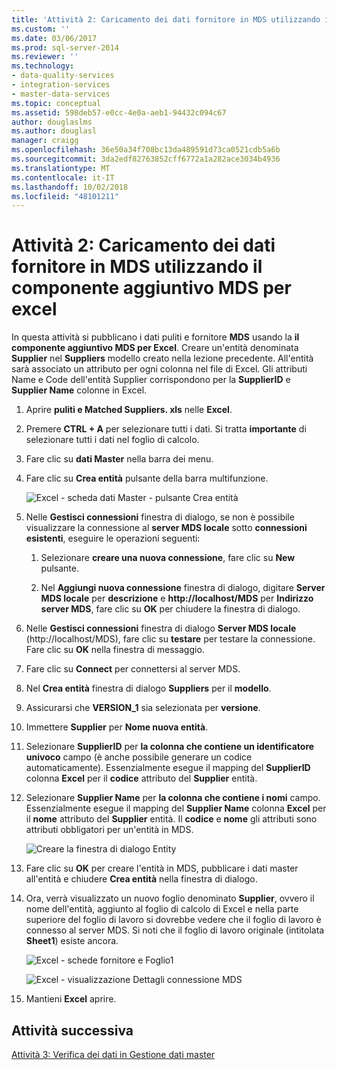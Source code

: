 ```yaml
---
title: 'Attività 2: Caricamento dei dati fornitore in MDS utilizzando il componente aggiuntivo MDS per Excel | Microsoft Docs'
ms.custom: ''
ms.date: 03/06/2017
ms.prod: sql-server-2014
ms.reviewer: ''
ms.technology:
- data-quality-services
- integration-services
- master-data-services
ms.topic: conceptual
ms.assetid: 598deb57-e0cc-4e0a-aeb1-94432c094c67
author: douglaslms
ms.author: douglasl
manager: craigg
ms.openlocfilehash: 36e50a34f708bc13da489591d73ca0521cdb5a6b
ms.sourcegitcommit: 3da2edf82763852cff6772a1a282ace3034b4936
ms.translationtype: MT
ms.contentlocale: it-IT
ms.lasthandoff: 10/02/2018
ms.locfileid: "48101211"
---
```

# <a name="task-2-uploading-supplier-data-to-mds-using-mds-add-in-for-excel"></a>Attività 2: Caricamento dei dati fornitore in MDS utilizzando il componente aggiuntivo MDS per excel
  In questa attività si pubblicano i dati puliti e fornitore **MDS** usando la **il componente aggiuntivo MDS per Excel**. Creare un'entità denominata **Supplier** nel **Suppliers** modello creato nella lezione precedente. All'entità sarà associato un attributo per ogni colonna nel file di Excel. Gli attributi Name e Code dell'entità Supplier corrispondono per la **SupplierID** e **Supplier Name** colonne in Excel.  
  
1.  Aprire **puliti e Matched Suppliers. xls** nelle **Excel**.  
  
2.  Premere **CTRL + A** per selezionare tutti i dati. Si tratta **importante** di selezionare tutti i dati nel foglio di calcolo.  
  
3.  Fare clic su **dati Master** nella barra dei menu.  
  
4.  Fare clic su **Crea entità** pulsante della barra multifunzione.  
  
     ![Excel - scheda dati Master - pulsante Crea entità](../../2014/tutorials/media/et-ulingsdtomdsusingmdsaddinforexcel-01.jpg "Excel - scheda dati Master - pulsante Crea entità")  
  
5.  Nelle **Gestisci connessioni** finestra di dialogo, se non è possibile visualizzare la connessione al **server MDS locale** sotto **connessioni esistenti**, eseguire le operazioni seguenti:  
  
    1.  Selezionare **creare una nuova connessione**, fare clic su **New** pulsante.  
  
    2.  Nel **Aggiungi nuova connessione** finestra di dialogo, digitare **Server MDS locale** per **descrizione** e **http://localhost/MDS** per  **Indirizzo server MDS**, fare clic su **OK** per chiudere la finestra di dialogo.  
  
6.  Nelle **Gestisci connessioni** finestra di dialogo **Server MDS locale** (http://localhost/MDS), fare clic su **testare** per testare la connessione. Fare clic su **OK** nella finestra di messaggio.  
  
7.  Fare clic su **Connect** per connettersi al server MDS.  
  
8.  Nel **Crea entità** finestra di dialogo **Suppliers** per il **modello**.  
  
9. Assicurarsi che **VERSION_1** sia selezionata per **versione**.  
  
10. Immettere **Supplier** per **Nome nuova entità**.  
  
11. Selezionare **SupplierID** per **la colonna che contiene un identificatore univoco** campo (è anche possibile generare un codice automaticamente). Essenzialmente esegue il mapping del **SupplierID** colonna **Excel** per il **codice** attributo del **Supplier** entità.  
  
12. Selezionare **Supplier Name** per **la colonna che contiene i nomi** campo. Essenzialmente esegue il mapping del **Supplier Name** colonna **Excel** per il **nome** attributo del **Supplier** entità. Il **codice** e **nome** gli attributi sono attributi obbligatori per un'entità in MDS.  
  
     ![Creare la finestra di dialogo Entity](../../2014/tutorials/media/et-ulingsdtomdsusingmdsaddinforexcel-02.jpg "dialogo Crea entità")  
  
13. Fare clic su **OK** per creare l'entità in MDS, pubblicare i dati master all'entità e chiudere **Crea entità** nella finestra di dialogo.  
  
14. Ora, verrà visualizzato un nuovo foglio denominato **Supplier**, ovvero il nome dell'entità, aggiunto al foglio di calcolo di Excel e nella parte superiore del foglio di lavoro si dovrebbe vedere che il foglio di lavoro è connesso al server MDS. Si noti che il foglio di lavoro originale (intitolata **Sheet1**) esiste ancora.  
  
     ![Excel - schede fornitore e Foglio1](../../2014/tutorials/media/et-ulingsdtomdsusingmdsaddinforexcel-03.jpg "Excel - schede fornitore e Foglio1")  
  
     ![Excel - visualizzazione Dettagli connessione MDS](../../2014/tutorials/media/et-ulingsdtomdsusingmdsaddinforexcel-04.jpg "Excel - visualizzazione Dettagli connessione MDS")  
  
15. Mantieni **Excel** aprire.  
  
## <a name="next-task"></a>Attività successiva  
 [Attività 3: Verifica dei dati in Gestione dati master](../../2014/tutorials/task-3-verifying-the-data-in-master-data-manager.md)  
  
  
